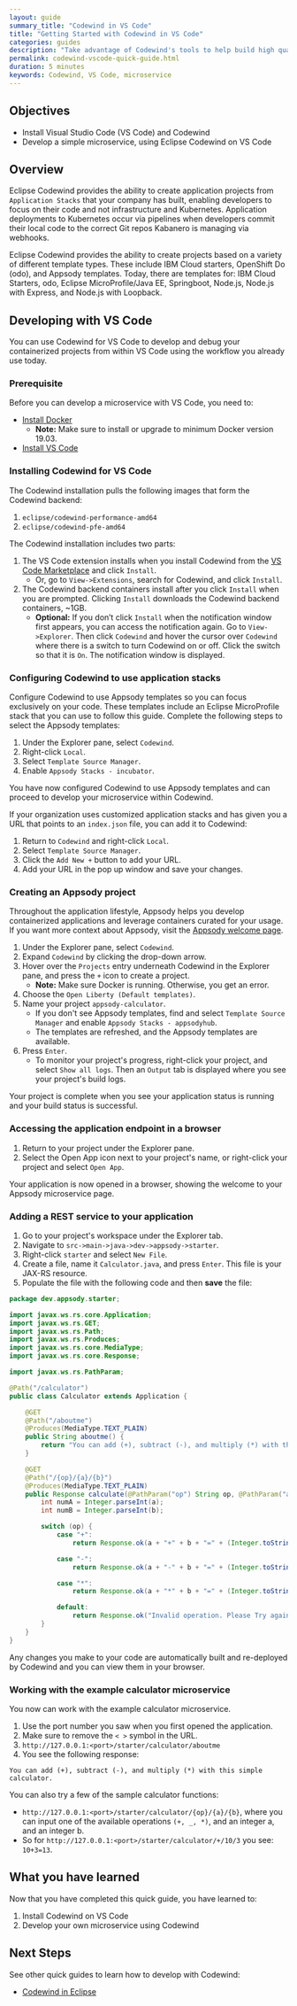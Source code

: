 ```yaml
---
layout: guide
summary_title: "Codewind in VS Code"
title: "Getting Started with Codewind in VS Code"
categories: guides
description: "Take advantage of Codewind's tools to help build high quality cloud native applications regardless of which IDE or language you use."
permalink: codewind-vscode-quick-guide.html
duration: 5 minutes
keywords: Codewind, VS Code, microservice
---
```


## Objectives
* Install Visual Studio Code (VS Code) and Codewind
* Develop a simple microservice, using Eclipse Codewind on VS Code

## Overview
Eclipse Codewind provides the ability to create application projects from `Application Stacks` that your company has built, enabling developers to focus on their code and not infrastructure and Kubernetes. Application deployments to Kubernetes occur via pipelines when developers commit their local code to the correct Git repos Kabanero is managing via webhooks.

Eclipse Codewind provides the ability to create projects based on a variety of different template types.  These include IBM Cloud starters, OpenShift Do (odo), and Appsody templates. Today, there are templates for: IBM Cloud Starters, odo, Eclipse MicroProfile/Java EE, Springboot, Node.js, Node.js with Express, and Node.js with Loopback.

## Developing with VS Code
You can use Codewind for VS Code to develop and debug your containerized projects from within VS Code using the workflow you already use today.

### Prerequisite
Before you can develop a microservice with VS Code, you need to:

* [Install Docker](https://docs.docker.com/install/)
    * **Note:** Make sure to install or upgrade to minimum Docker version 19.03.
* [Install VS Code](https://code.visualstudio.com/download)

### Installing Codewind for VS Code
The Codewind installation pulls the following images that form the Codewind backend:

1. `eclipse/codewind-performance-amd64`
2. `eclipse/codewind-pfe-amd64`

The Codewind installation includes two parts:

1. The VS Code extension installs when you install Codewind from the [VS Code Marketplace](https://marketplace.visualstudio.com/items?itemName=IBM.codewind) and click `Install`.
    * Or, go to `View->Extensions`, search for Codewind, and click `Install`.
2. The Codewind backend containers install after you click `Install` when you are prompted. Clicking `Install` downloads the Codewind backend containers, ~1GB.
    * **Optional:** If you don’t click `Install` when the notification window first appears, you can access the notification again. Go to `View->Explorer`. Then click `Codewind` and hover the cursor over `Codewind` where there is a switch to turn Codewind on or off. Click the switch so that it is `On`. The notification window is displayed.

### Configuring Codewind to use application stacks
Configure Codewind to use Appsody templates so you can focus exclusively on your code. These templates include an Eclipse MicroProfile stack that you can use to follow this guide. Complete the following steps to select the Appsody templates:

1. Under the Explorer pane, select `Codewind`.
2. Right-click `Local`.
3. Select `Template Source Manager`.
4. Enable `Appsody Stacks - incubator`.

You have now configured Codewind to use Appsody templates and can proceed to develop your microservice within Codewind.

If your organization uses customized application stacks and has given you a URL that points to an `index.json` file, you can add it to Codewind:

1. Return to  `Codewind` and right-click `Local`.
2. Select `Template Source Manager`.
3. Click the `Add New +` button to add your URL.
4. Add your URL in the pop up window and save your changes.

### Creating an Appsody project
Throughout the application lifestyle, Appsody helps you develop containerized applications and leverage containers curated for your usage. If you want more context about Appsody, visit the [Appsody welcome page](https://appsody.dev/docs).

1. Under the Explorer pane, select `Codewind`.
2. Expand `Codewind` by clicking the drop-down arrow.
3. Hover over the `Projects` entry underneath Codewind in the Explorer pane, and press the `+` icon to create a project.
    * **Note:** Make sure Docker is running. Otherwise, you get an error.
4. Choose the `Open Liberty (Default templates)`.
5. Name your project `appsody-calculator`.
    * If you don't see Appsody templates, find and select `Template Source Manager` and enable `Appsody Stacks - appsodyhub`.
    * The templates are refreshed, and the Appsody templates are available.
6. Press `Enter`.
    * To monitor your project's progress, right-click your project, and select `Show all logs`. Then an `Output` tab is displayed where you see your project's build logs.

Your project is complete when you see your application status is running and your build status is successful.

### Accessing the application endpoint in a browser
1. Return to your project under the Explorer pane.
2. Select the Open App icon next to your project's name, or right-click your project and select `Open App`.

Your application is now opened in a browser, showing the welcome to your Appsody microservice page.

### Adding a REST service to your application
 1. Go to your project's workspace under the Explorer tab.
 2. Navigate to `src->main->java->dev->appsody->starter`.
 3. Right-click `starter` and select `New File`.
 4. Create a file, name it `Calculator.java`, and press `Enter`. This file is your JAX-RS resource.
 5. Populate the file with the following code and then **save** the file:

```java
package dev.appsody.starter;

import javax.ws.rs.core.Application;
import javax.ws.rs.GET;
import javax.ws.rs.Path;
import javax.ws.rs.Produces;
import javax.ws.rs.core.MediaType;
import javax.ws.rs.core.Response;

import javax.ws.rs.PathParam;

@Path("/calculator")
public class Calculator extends Application {

    @GET
    @Path("/aboutme")
    @Produces(MediaType.TEXT_PLAIN)
    public String aboutme() {
        return "You can add (+), subtract (-), and multiply (*) with this simple calculator.";
    }

    @GET
    @Path("/{op}/{a}/{b}")
    @Produces(MediaType.TEXT_PLAIN)
    public Response calculate(@PathParam("op") String op, @PathParam("a") String a, @PathParam("b") String b) {
        int numA = Integer.parseInt(a);
        int numB = Integer.parseInt(b);

        switch (op) {
            case "+":
                return Response.ok(a + "+" + b + "=" + (Integer.toString((numA + numB)))).build();

            case "-":
                return Response.ok(a + "-" + b + "=" + (Integer.toString((numA - numB)))).build();

            case "*":
                return Response.ok(a + "*" + b + "=" + (Integer.toString((numA * numB)))).build();

            default:
                return Response.ok("Invalid operation. Please Try again").build();
        }
    }
}
```

Any changes you make to your code are automatically built and re-deployed by Codewind and you can view them in your browser.

### Working with the example calculator microservice
You now can work with the example calculator microservice.

1. Use the port number you saw when you first opened the application.
2. Make sure to remove the `< >` symbol in the URL.
3. `http://127.0.0.1:<port>/starter/calculator/aboutme`
4. You see the following response:

```
You can add (+), subtract (-), and multiply (*) with this simple calculator.
```

You can also try a few of the sample calculator functions:

* `http://127.0.0.1:<port>/starter/calculator/{op}/{a}/{b}`, where you can input one of the available operations `(+, _, *)`, and an integer a, and an integer b.
* So for `http://127.0.0.1:<port>/starter/calculator/+/10/3` you see: `10+3=13`.

## What you have learned
Now that you have completed this quick guide, you have learned to:

1. Install Codewind on VS Code
2. Develop your own microservice using Codewind

## Next Steps
See other quick guides to learn how to develop with Codewind:

* [Codewind in Eclipse](codewind-eclipse-quick-guide.html)